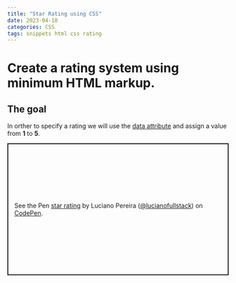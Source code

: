 ```yaml
---
title: "Star Rating using CSS"
date: 2023-04-10
categories: CSS
tags: snippets html css rating
---
```


# Create a rating system using minimum HTML markup.

## The goal

In orther to specify a rating we will use the <a href="https://developer.mozilla.org/en-US/docs/Learn/HTML/Howto/Use_data_attributes">data attribute</a> and assign a value from <strong>1</strong> to <strong>5</strong>.

> <span class="star" data-rating="3"></span>

<p class="codepen" data-height="300" data-default-tab="html,result" data-slug-hash="VwELpPO" data-user="lucianofullstack" style="height: 300px; box-sizing: border-box; display: flex; align-items: center; justify-content: center; border: 2px solid; margin: 1em 0; padding: 1em;">
  <span>See the Pen <a href="https://codepen.io/lucianofullstack/pen/VwELpPO">
  star rating</a> by Luciano Pereira (<a href="https://codepen.io/lucianofullstack">@lucianofullstack</a>)
  on <a href="https://codepen.io">CodePen</a>.</span>
</p>

<script async src="https://cpwebassets.codepen.io/assets/embed/ei.js"></script>